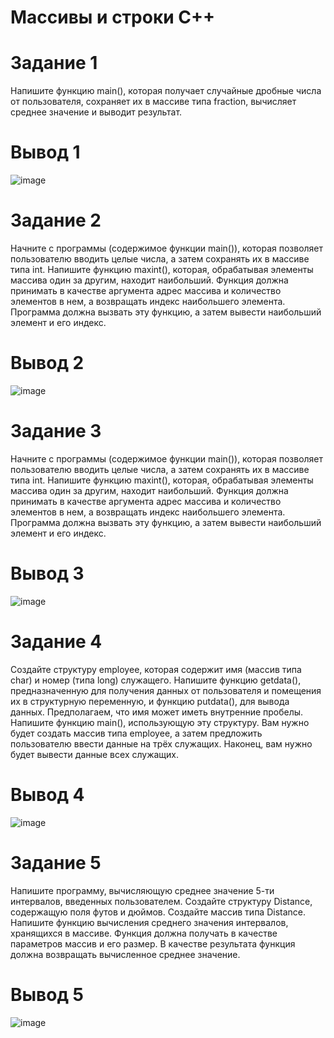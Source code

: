 # Массивы и строки С++
# Задание 1
Напишите функцию main(), которая получает случайные дробные числа от пользователя, сохраняет их в массиве типа fraction, вычисляет среднее значение и выводит результат.   
# Вывод 1
![image](https://github.com/user-attachments/assets/db2ed067-ea8f-48a9-b7be-b6bee359ea95)

# Задание 2
Начните с программы (содержимое функции main()), которая позволяет пользователю вводить целые числа, а затем сохранять их в массиве типа int. Напишите функцию maxint(), которая, обрабатывая элементы массива один за другим, находит наибольший. Функция должна принимать в качестве аргумента адрес массива и количество элементов в нем, а возвращать индекс наибольшего элемента. Программа должна вызвать эту функцию, а затем вывести наибольший элемент и его индекс.   
# Вывод 2
![image](https://github.com/user-attachments/assets/b5e6b173-f29f-484c-bac9-69e308e5d76a)

# Задание 3
Начните с программы (содержимое функции main()), которая позволяет пользователю вводить целые числа, а затем сохранять их в массиве типа int. Напишите функцию maxint(), которая, обрабатывая элементы массива один за другим, находит наибольший. Функция должна принимать в качестве аргумента адрес массива и количество элементов в нем, а возвращать индекс наибольшего элемента. Программа должна вызвать эту функцию, а затем вывести наибольший элемент и его индекс.   
# Вывод 3
![image](https://github.com/user-attachments/assets/8374d9c6-2139-4b28-9a97-3550f88c2037)

# Задание 4
Создайте структуру employee, которая содержит имя (массив типа char) и номер (типа long) служащего. Напишите функцию getdata(), предназначенную для получения данных от пользователя и помещения их в структурную переменную, и функцию putdata(), для вывода данных. Предполагаем, что имя может иметь внутренние пробелы.
Напишите функцию main(), использующую эту структуру. Вам нужно будет создать массив типа employee, а затем предложить пользователю ввести данные на трёх служащих. Наконец, вам нужно будет вывести данные всех служащих.

# Вывод 4
![image](https://github.com/user-attachments/assets/0702dc58-f381-43bf-a74b-14b1ac6c2c63)

# Задание 5
Напишите программу, вычисляющую среднее значение 5-ти интервалов, введенных пользователем. Создайте структуру Distance, содержащую поля футов и дюймов. Создайте массив типа Distance. Напишите функцию вычисления среднего значения интервалов, хранящихся в массиве. Функция должна получать в качестве параметров массив и его размер. В качестве результата функция должна возвращать вычисленное среднее значение.   
# Вывод 5
![image](https://github.com/user-attachments/assets/4105c656-4337-4972-b1fc-7900f669c676)
